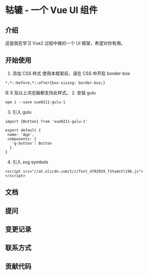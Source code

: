 # 轱辘 - 一个 Vue UI 组件

## 介绍

这是我在学习 Vue2 过程中做的一个 UI 框架，希望对你有用。

## 开始使用

1. 添加 CSS 样式
  使用本框架前，请在 CSS 中开启 border-box
  ```
  *,*::before,*::after{box-sizing: border-box;}
  ```
  IE 8 及以上浏览器都支持此样式。
2. 安装 gulu
  ```
  npm i --save xue0211-gulu-1
  ```
3. 引入 gulu
  ```
  import {Button} from 'xue0211-gulu-1'

  export default {
   name: 'App',
   components: {
     'g-button': Button
    }
  }
  ```
4. 引入 svg symbols
  ```
  <script src="//at.alicdn.com/t/c/font_4702929_l5ta4xtl19b.js"></script>
  ```

## 文档

## 提问

## 变更记录

## 联系方式

## 贡献代码
